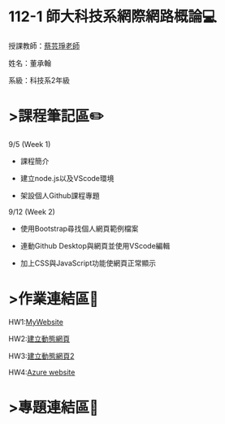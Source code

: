 # 112-1 師大科技系網際網路概論:computer:
授課教師：[蔡芸琤老師](https://github.com/pecu)

姓名：董承翰

系級：科技系2年級
# >課程筆記區:pencil2:

9/5 (Week 1)
- 課程簡介

- 建立node.js以及VScode環境

- 架設個人Github課程專題

  
9/12 (Week 2)
- 使用Bootstrap尋找個人網頁範例檔案

- 連動Github Desktop與網頁並使用VScode編輯

- 加上CSS與JavaScript功能使網頁正常顯示
# >作業連結區:scroll:

HW1:[MyWebsite](https://chenhan0301.github.io/Myweb/)

HW2:[建立動態網頁](https://youtu.be/SoDnqAQMzNw)

HW3:[建立動態網頁2](https://youtu.be/C3uOUTJyo-c)

HW4:[Azure website](https://youtu.be/LTeqi0vVTp4)
# >專題連結區:page_with_curl:

